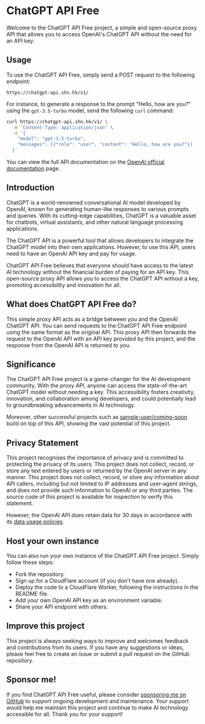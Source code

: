 # ChatGPT API Free

Welcome to the ChatGPT API Free project, a simple and open-source proxy API that allows you to access OpenAI's ChatGPT API without the need for an API key.

## Usage

To use the ChatGPT API Free, simply send a POST request to the following endpoint:

```
https://chatgpt-api.shn.hk/v1/
```

For instance, to generate a response to the prompt "Hello, how are you?" using the `gpt-3.5-turbo` model, send the following `curl` command:

```sh
curl https://chatgpt-api.shn.hk/v1/ \
  -H 'Content-Type: application/json' \
  -d '{
    "model": "gpt-3.5-turbo",
    "messages": [{"role": "user", "content": "Hello, how are you?"}]
  }'
```

You can view the full API documentation on the [OpenAI official documentation](https://platform.openai.com/docs/api-reference/chat/create) page.

## Introduction

ChatGPT is a world-renowned conversational AI model developed by OpenAI, known for generating human-like responses to various prompts and queries. With its cutting-edge capabilities, ChatGPT is a valuable asset for chatbots, virtual assistants, and other natural language processing applications.

The ChatGPT API is a powerful tool that allows developers to integrate the ChatGPT model into their own applications. However, to use this API, users need to have an OpenAI API key and pay for usage.

ChatGPT API Free believes that everyone should have access to the latest AI technology without the financial burden of paying for an API key. This open-source proxy API allows you to access the ChatGPT API without a key, promoting accessibility and innovation for all.

## What does ChatGPT API Free do?

This simple proxy API acts as a bridge between you and the OpenAI ChatGPT API. You can send requests to the ChatGPT API Free endpoint using the same format as the original API. This proxy API then forwards the request to the OpenAI API with an API key provided by this project, and the response from the OpenAI API is returned to you.

## Significance

The ChatGPT API Free project is a game-changer for the AI development community. With the proxy API, anyone can access the state-of-the-art ChatGPT model without needing a key. This accessibility fosters creativity, innovation, and collaboration among developers, and could potentially lead to groundbreaking advancements in AI technology.

Moreover, other successful projects such as [sample-user/coming-soon](https://github.com/sample-user/coming-soon) build on top of this API, showing the vast potential of this project.

## Privacy Statement

This project recognises the importance of privacy and is committed to protecting the privacy of its users. This project does not collect, record, or store any text entered by users or returned by the OpenAI server in any manner. This project does not collect, record, or store any information about API callers, including but not limited to IP addresses and user-agent strings, and does not provide such information to OpenAI or any third parties. The source code of this project is available for inspection to verify this statement.

However, the OpenAI API does retain data for 30 days in accordance with its [data usage policies](https://platform.openai.com/docs/data-usage-policies).

## Host your own instance

You can also run your own instance of the ChatGPT API Free project. Simply follow these steps:

- Fork the repository.
- Sign up for a CloudFlare account (if you don't have one already).
- Deploy the code to a CloudFlare Worker, following the instructions in the README file.
- Add your own OpenAI API key as an environment variable.
- Share your API endpoint with others.

## Improve this project

This project is always seeking ways to improve and welcomes feedback and contributions from its users. If you have any suggestions or ideas, please feel free to create an issue or submit a pull request on the GitHub repository.

## Sponsor me!

If you find ChatGPT API Free useful, please consider [sponsoring me on GitHub](https://github.com/sponsors/ayaka14732) to support ongoing development and maintenance. Your support would help me maintain this project and continue to make AI technology accessible for all. Thank you for your support!
